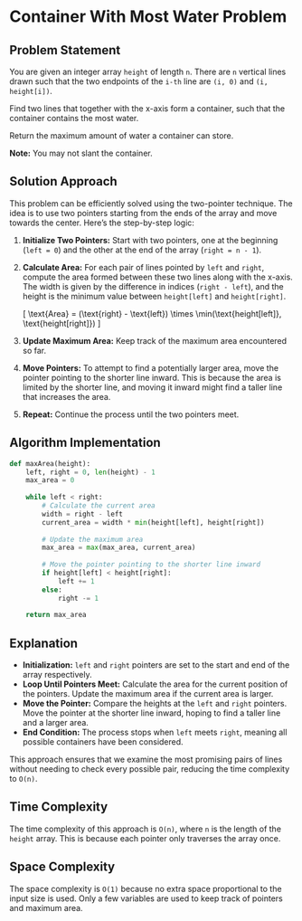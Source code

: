 # Container With Most Water Problem

## Problem Statement

You are given an integer array `height` of length `n`. There are `n` vertical lines drawn such that the two endpoints of the `i-th` line are `(i, 0)` and `(i, height[i])`.

Find two lines that together with the x-axis form a container, such that the container contains the most water.

Return the maximum amount of water a container can store.

**Note:** You may not slant the container.

## Solution Approach

This problem can be efficiently solved using the two-pointer technique. The idea is to use two pointers starting from the ends of the array and move towards the center. Here’s the step-by-step logic:

1. **Initialize Two Pointers:** Start with two pointers, one at the beginning (`left = 0`) and the other at the end of the array (`right = n - 1`).

2. **Calculate Area:** For each pair of lines pointed by `left` and `right`, compute the area formed between these two lines along with the x-axis. The width is given by the difference in indices (`right - left`), and the height is the minimum value between `height[left]` and `height[right]`.

   \[
   \text{Area} = (\text{right} - \text{left}) \times \min(\text{height[left]}, \text{height[right]})
   \]

3. **Update Maximum Area:** Keep track of the maximum area encountered so far.

4. **Move Pointers:** To attempt to find a potentially larger area, move the pointer pointing to the shorter line inward. This is because the area is limited by the shorter line, and moving it inward might find a taller line that increases the area.

5. **Repeat:** Continue the process until the two pointers meet.

## Algorithm Implementation

```python
def maxArea(height):
    left, right = 0, len(height) - 1
    max_area = 0
    
    while left < right:
        # Calculate the current area
        width = right - left
        current_area = width * min(height[left], height[right])
        
        # Update the maximum area
        max_area = max(max_area, current_area)
        
        # Move the pointer pointing to the shorter line inward
        if height[left] < height[right]:
            left += 1
        else:
            right -= 1
            
    return max_area
```

## Explanation

- **Initialization:** `left` and `right` pointers are set to the start and end of the array respectively.
- **Loop Until Pointers Meet:** Calculate the area for the current position of the pointers. Update the maximum area if the current area is larger.
- **Move the Pointer:** Compare the heights at the `left` and `right` pointers. Move the pointer at the shorter line inward, hoping to find a taller line and a larger area.
- **End Condition:** The process stops when `left` meets `right`, meaning all possible containers have been considered.

This approach ensures that we examine the most promising pairs of lines without needing to check every possible pair, reducing the time complexity to `O(n)`.

## Time Complexity

The time complexity of this approach is `O(n)`, where `n` is the length of the `height` array. This is because each pointer only traverses the array once.

## Space Complexity

The space complexity is `O(1)` because no extra space proportional to the input size is used. Only a few variables are used to keep track of pointers and maximum area.